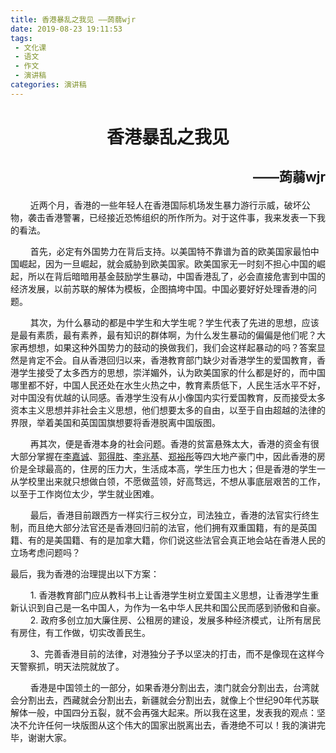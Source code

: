 ```yaml
---
title: 香港暴乱之我见 ——蒟蒻wjr
date: 2019-08-23 19:11:53
tags:
 - 文化课
 - 语文
 - 作文
 - 演讲稿
categories: 演讲稿
---
```


# <center>香港暴乱之我见</center>

## <p align="right">——蒟蒻wjr</p>



$\qquad$近两个月，香港的一些年轻人在香港国际机场发生暴力游行示威，破坏公物，袭击香港警署，已经接近恐怖组织的所作所为。对于这件事，我来发表一下我的看法。

$\qquad$首先，必定有外国势力在背后支持。以美国特不靠谱为首的欧美国家最怕中国崛起，因为一旦崛起，就会威胁到欧美国家。欧美国家无一时刻不担心中国的崛起，所以在背后暗暗用基金鼓励学生暴动，中国香港乱了，必会直接危害到中国的经济发展，以前苏联的解体为模板，企图搞垮中国。中国必要好好处理香港的问题。

$\qquad$其次，为什么暴动的都是中学生和大学生呢？学生代表了先进的思想，应该是最有素质，最有素养，最有知识的群体啊，为什么发生暴动的偏偏是他们呢？大家再想想，如果这种外国势力的鼓动的换做我们，我们会这样起暴动的吗？答案显然是肯定不会。自从香港回归以来，香港教育部门缺少对香港学生的爱国教育，香港学生接受了太多西方的思想，崇洋媚外，认为欧美国家的什么都是好的，而中国哪里都不好，中国人民还处在水生火热之中，教育素质低下，人民生活水平不好，对中国没有优越的认同感。香港学生没有从小像国内实行爱国教育，反而接受太多资本主义思想并非社会主义思想，他们想要太多的自由，以至于自由超越的法律的界限，举着美国和英国国旗想要将香港脱离中国版图。

$\qquad$再其次，便是香港本身的社会问题。香港的贫富悬殊太大，香港的资金有很大部分掌握在[李嘉诚](https://baike.baidu.com/item/%E6%9D%8E%E5%98%89%E8%AF%9A/1044)、[郭得胜](https://baike.baidu.com/item/%E9%83%AD%E5%BE%97%E8%83%9C/5810117)、[李兆基](https://baike.baidu.com/item/%E6%9D%8E%E5%85%86%E5%9F%BA/14169)、[郑裕彤](https://baike.baidu.com/item/%E9%83%91%E8%A3%95%E5%BD%A4/2450464)等四大地产豪门中，因此香港的房价是全球最高的，住房的压力大，生活成本高，学生压力也大；但是香港的学生一从学校里出来就只想做白领，不愿做蓝领，好高骛远，不想从事底层艰苦的工作，以至于工作岗位太少，学生就业困难。

$\qquad$最后，香港目前跟西方一样实行三权分立，司法独立，香港的法官实行终生制，而且绝大部分法官还是香港回归前的法官，他们拥有双重国籍，有的是英国籍、有的是美国籍、有的是加拿大籍，你们说这些法官会真正地会站在香港人民的立场考虑问题吗？

最后，我为香港的治理提出以下方案：

$\qquad$1. 香港教育部门应从教科书上让香港学生树立爱国主义思想，让香港学生重新认识到自己是一名中国人，为作为一名中华人民共和国公民而感到骄傲和自豪。
$\qquad$2. 政府多创立加大廉住房、公租房的建设，发展多种经济模式，让所有居民有房住，有工作做，切实改善民生。

$\qquad$3、完善香港目前的法律，对港独分子予以坚决的打击，而不是像现在这样今天警察抓，明天法院就放了。

$\qquad$香港是中国领土的一部分，如果香港分割出去，澳门就会分割出去，台湾就会分割出去，西藏就会分割出去，新疆就会分割出去，就像上个世纪90年代苏联解体一般，中国四分五裂，就不会再强大起来。所以我在这里，发表我的观点：坚决不允许任何一块版图从这个伟大的国家出脱离出去，香港绝不可以！我的演讲完毕，谢谢大家。